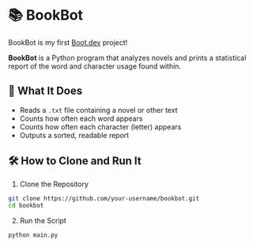 # 📚 BookBot

BookBot is my first [Boot.dev](https://www.boot.dev) project!

**BookBot** is a Python program that analyzes novels and prints a statistical report of the word and character usage found within.


## 🚀 What It Does

- Reads a `.txt` file containing a novel or other text
- Counts how often each word appears
- Counts how often each character (letter) appears
- Outputs a sorted, readable report


## 🛠️ How to Clone and Run It

1. Clone the Repository
```bash
git clone https://github.com/your-username/bookbot.git
cd bookbot
```

2. Run the Script
```bash
python main.py
```
